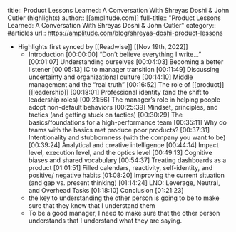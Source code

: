 title:: Product Lessons Learned: A Conversation With Shreyas Doshi & John Cutler (highlights)
author:: [[amplitude.com]]
full-title:: "Product Lessons Learned: A Conversation With Shreyas Doshi & John Cutler"
category:: #articles
url:: https://amplitude.com/blog/shreyas-doshi-product-lessons

- Highlights first synced by [[Readwise]] [[Nov 19th, 2022]]
	- Introduction [00:00:00]
	  “Don’t believe everything I write…” [00:01:07]
	  Understanding ourselves [00:04:03]
	  Becoming a better listener [00:05:13]
	  IC to manager transition [00:11:49]
	  Discussing uncertainty and organizational culture [00:14:10]
	  Middle management and the “real truth” [00:16:52]
	  The role of [[product]] [[leadership]] [00:18:01]
	  Professional identity (and the shift to leadership roles) [00:21:56]
	  The manager’s role in helping people adopt non-default behaviors [00:25:39]
	  Mindset, principles, and tactics (and getting stuck on tactics) [00:30:29]
	  The basics/foundations for a high-performance team [00:35:11]
	  Why do teams with the basics met produce poor products? [00:37:31]
	  Intentionality and stubbornness (with the company you want to be) [00:39:24]
	  Analytical and creative intelligence [00:44:14]
	  Impact level, execution level, and the optics level [00:49:13]
	  Cognitive biases and shared vocabulary [00:54:37]
	  Treating dashboards as a product [01:01:51]
	  Filled calendars, reactivity, self-identity, and positive/ negative habits [01:08:20]
	  Improving the current situation (and gap vs. present thinking) [01:14:24]
	  LNO: Leverage, Neutral, and Overhead Tasks [01:18:10]
	  Conclusion [01:21:23]
	- the key to understanding the other person is going to be to make sure that they know that I understand them
	- To be a good manager, I need to make sure that the other person understands that I understand what they are saying.